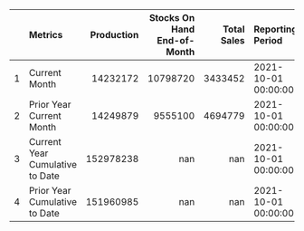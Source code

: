 |    | Metrics                         |   Production |   Stocks On Hand End-of-Month |   Total Sales | Reporting Period    | Report Date         |
|---:|:--------------------------------|-------------:|------------------------------:|--------------:|:--------------------|:--------------------|
|  1 | Current Month                   |     14232172 |                      10798720 |       3433452 | 2021-10-01 00:00:00 | 2022-01-12 00:00:00 |
|  2 | Prior Year Current Month        |     14249879 |                       9555100 |       4694779 | 2021-10-01 00:00:00 | 2022-01-12 00:00:00 |
|  3 | Current Year Cumulative to Date |    152978238 |                           nan |           nan | 2021-10-01 00:00:00 | 2022-01-12 00:00:00 |
|  4 | Prior Year Cumulative to Date   |    151960985 |                           nan |           nan | 2021-10-01 00:00:00 | 2022-01-12 00:00:00 |